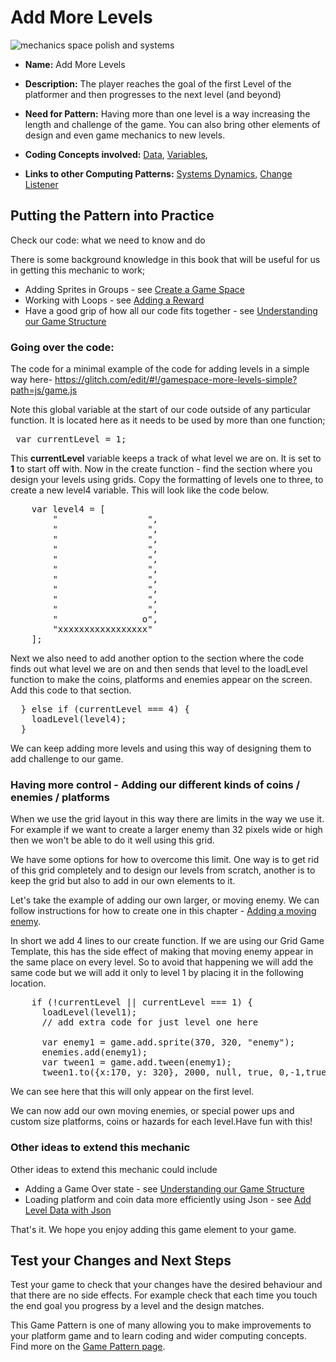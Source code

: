 # Add More Levels

![mechanics space polish and systems](https://raw.githubusercontent.com/mickfuzz/getting-started-making-a-platformer-test1/master/images/patterns/gameMechanics_more_levels.jpg)

* **Name:** Add More Levels

* **Description:** The player reaches the goal of the first Level of the platformer and then progresses to the next level (and beyond)

* **Need for Pattern:** Having more than one level is a way increasing the length and challenge of the game. You can also bring other elements
of design and even game mechanics to new levels.

* **Coding Concepts involved:** [Data](learningDimensions#data), [Variables](learningDimensions#variables),

* **Links to other Computing Patterns:** [Systems Dynamics](learningDimensionss#systems-dynamics), [Change Listener](learningDimensions#change-listener)

## Putting the Pattern into Practice

Check our code: what we need to know and do<br></h2>
<p>There is some background knowledge in this book that will be useful for us in getting this mechanic to work;</p>
<ul><li>Adding Sprites in Groups - see <a href="http://write.flossmanuals.net/learn-javascript-with-phaser/create-a-game-space/"> Create a Game Space</a></li><li>Working with Loops - see <a href="http://write.flossmanuals.net/learn-javascript-with-phaser/adding-a-reward/"> Adding a Reward</a></li><li style="">Have a good grip of how all our code fits together - see <a href="#adding-game-states">Understanding our Game Structure</a><br></li></ul>

<div></div>
<h3>Going over the code:</h3><p style="">The code for a minimal example of the code for adding levels in a simple way here- <a href="https://glitch.com/edit/#!/gamespace-more-levels-simple?path=js/game.js">https://glitch.com/edit/#!/gamespace-more-levels-simple?path=js/game.js</a><br></p><p>Note this global variable at the start of our code outside of any particular function. It is located here as it needs to be used by more than one function;</p>
<pre> var currentLevel = 1;
</pre>

<p style="">This <b>currentLevel</b> variable keeps a track of what level we are on. It is set to <b>1</b> to start off with. Now in the create function - find the section where you design your levels using grids. Copy the formatting of levels one to three, to create a new level4  variable. This will look like the code below.  <br></p>

<pre>    var level4 = [
        "                 ",
        "                 ",
        "                 ",
        "                 ",
        "                 ",
        "                 ",
        "                 ",
        "                 ",
        "                 ",
        "                 ",
        "                o",
        "xxxxxxxxxxxxxxxxx"
    ];
</pre>
<p style="">Next we also need to add another option to the section where the code finds out what level we are on and then sends that level to the loadLevel function to make the coins, platforms and enemies appear on the screen. Add this code to that section. <br></p>
<pre>  } else if (currentLevel === 4) {
    loadLevel(level4);
  }
</pre>


<p style="">We can keep adding more levels and using this way of designing them to add challenge to our game.<br></p><h3 style="">Having more control - Adding our different kinds of coins / enemies / platforms</h3><p style="">When we use the grid layout in this way there are limits in the way we use it. For example if we want to create a larger enemy than 32 pixels wide or high then we won't be able to do it well using this grid. </p><p style="">We have some options for how to overcome this limit. One way is to get rid of this grid completely and to design our levels from scratch, another is to keep the grid but also to add in our own elements to it. </p><p style="">Let's take the example of adding our own larger, or moving enemy. We can follow instructions for how to create one in this chapter - <a href="#game-mechanic-add-moving-enemies">Adding a moving enemy</a>.</p><p style="">In short we add 4 lines to our create function. If we are using our Grid Game Template, this has the side effect of making that moving enemy appear in the same place on every level. So to avoid that happening we will add the same code but we will add it only to level 1 by placing it in the following location. </p>

<pre style="">    if (!currentLevel || currentLevel === 1) {
      loadLevel(level1);
      // add extra code for just level one here<br>
      var enemy1 = game.add.sprite(370, 320, "enemy");
      enemies.add(enemy1);
      var tween1 = game.add.tween(enemy1);
      tween1.to({x:170, y: 320}, 2000, null, true, 0,-1,true);
</pre><p style="">We can see here that this will only appear on the first level. </p><p style="">We can now add our own moving enemies, or special power ups and custom size platforms, coins or hazards for each level.Have fun with this!<br></p><h3 style="">Other ideas to extend this mechanic</h3><p style="">Other ideas to extend this mechanic could include</p><ul><li style="">Adding a Game Over state - see <a href="#adding-game-states">Understanding our Game Structure</a><br></li><li style="">Loading platform and coin data more efficiently using Json - see <a href="#game-mechanic-adding-levels">Add Level Data with Json</a><br></li></ul><p>That's it. We hope you enjoy adding this game element to your game.</p>

## Test your Changes and Next Steps

Test your game to check that your changes have the desired behaviour and that there are no side effects.
For example check that each time you touch the end goal you progress by a level and the design matches.

This Game Pattern is one of many allowing you to make improvements to your platform game and to learn coding and wider computing concepts.
Find more on the [Game Pattern page](gamePatterns.md).
